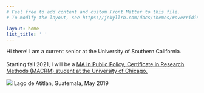 ```yaml
---
# Feel free to add content and custom Front Matter to this file.
# To modify the layout, see https://jekyllrb.com/docs/themes/#overriding-theme-defaults

layout: home
list_title: ' '
---
```


Hi there! I am a current senior at the University of Southern California. <br> <br>
Starting fall 2021, I will be a <a href="https://harris.uchicago.edu/academics/degrees/ma-public-policy-certificate-research-methods-macrm/program-overview" target="_blank">MA in Public Policy, Certificate in Research Methods (MACRM) student at the University of Chicago.</a>

<div class="hero">
  	<img class="feature-img" src="{{ 'assets/lagoatitlan.jpg' | relative_url }}" />
  	Lago de Atitlán, Guatemala, May 2019
</div>
